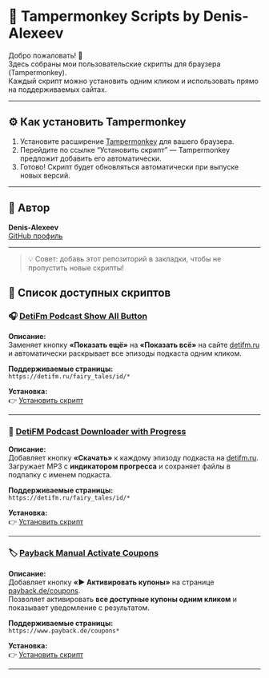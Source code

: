 # 🧩 Tampermonkey Scripts by Denis-Alexeev

Добро пожаловать! 👋  
Здесь собраны мои пользовательские скрипты для браузера (Tampermonkey).  
Каждый скрипт можно установить одним кликом и использовать прямо на поддерживаемых сайтах.

---

## ⚙️ Как установить Tampermonkey
1. Установите расширение [Tampermonkey](https://tampermonkey.net/) для вашего браузера.  
2. Перейдите по ссылке “Установить скрипт” — Tampermonkey предложит добавить его автоматически.  
3. Готово! Скрипт будет обновляться автоматически при выпуске новых версий.

---

## 👤 Автор
**Denis-Alexeev**  
[GitHub профиль](https://github.com/Denis-Alexeev)

---

> 💡 Совет: добавь этот репозиторий в закладки, чтобы не пропустить новые скрипты!

## 📜 Список доступных скриптов

### 🎧 [DetiFm Podcast Show All Button](DetiFmPodcastShowAllButton.user.js)
**Описание:**  
Заменяет кнопку **«Показать ещё»** на **«Показать всё»** на сайте [detifm.ru](https://detifm.ru)  
и автоматически раскрывает все эпизоды подкаста одним кликом.  

**Поддерживаемые страницы:**  
`https://detifm.ru/fairy_tales/id/*`  

**Установка:**  
👉 [Установить скрипт](https://raw.githubusercontent.com/Denis-Alexeev/MyUserScripts/master/DetiFmPodcastShowAllButton.user.js)

---

### 🎵 [DetiFM Podcast Downloader with Progress](DetiFMPodcastDownloaderWithProgress.user.js)
**Описание:**  
Добавляет кнопку **«Скачать»** к каждому эпизоду подкаста на [detifm.ru](https://detifm.ru).  
Загружает MP3 с **индикатором прогресса** и сохраняет файлы в подпапку с именем подкаста.

**Поддерживаемые страницы:**  
`https://detifm.ru/fairy_tales/id/*`

**Установка:**  
👉 [Установить скрипт](https://raw.githubusercontent.com/Denis-Alexeev/MyUserScripts/master/DetiFMPodcastDownloaderWithProgress.user.js)

---

### 🏷️ [Payback Manual Activate Coupons](PaybackManualActivateCoupons.user.js)
**Описание:**  
Добавляет кнопку **«▶ Активировать купоны»** на странице [payback.de/coupons](https://www.payback.de/coupons).  
Позволяет активировать **все доступные купоны одним кликом** и показывает уведомление с результатом.

**Поддерживаемые страницы:**  
`https://www.payback.de/coupons*`

**Установка:**  
👉 [Установить скрипт](https://denis-alexeev.github.io/MyUserScripts/PaybackManualActivateCoupons.user.js)

---
